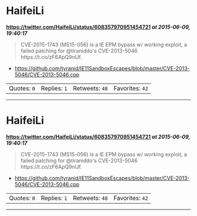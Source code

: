 # HaifeiLi
**https://twitter.com/HaifeiLi/status/608357970951454721 _at 2015-06-09, 19:40:17_**
<blockquote>
CVE-2015-1743 (MS15-056) is a IE EPM bypass w/ working exploit, a failed patching for @tiraniddo's CVE-2013-5046 https://t.co/zF6ApQ9nUf.
</blockquote>

* https://github.com/tyranid/IE11SandboxEscapes/blob/master/CVE-2013-5046/CVE-2013-5046.cpp

<table><tr>
<td>Quotes: <code>0</code></td>
<td>Replies: <code>1</code></td>
<td>Retweets: <code>48</code></td>
<td>Favorites: <code>42</code></td>
</tr></table>

---

# HaifeiLi
**https://twitter.com/HaifeiLi/status/608357970951454721 _at 2015-06-09, 19:40:17_**
<blockquote>
CVE-2015-1743 (MS15-056) is a IE EPM bypass w/ working exploit, a failed patching for @tiraniddo's CVE-2013-5046 https://t.co/zF6ApQ9nUf.
</blockquote>

* https://github.com/tyranid/IE11SandboxEscapes/blob/master/CVE-2013-5046/CVE-2013-5046.cpp

<table><tr>
<td>Quotes: <code>0</code></td>
<td>Replies: <code>1</code></td>
<td>Retweets: <code>48</code></td>
<td>Favorites: <code>42</code></td>
</tr></table>

---

